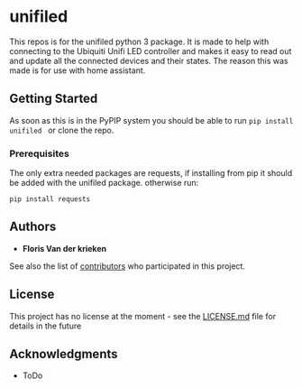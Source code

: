 # unifiled

This repos is for the unifiled python 3 package. It is made to help with connecting to the Ubiquiti Unifi LED controller and makes it easy to read out and update all the connected devices and their states. The reason this was made is for use with home assistant.

## Getting Started

As soon as this is in the PyPIP system you should be able to run ```pip install unifiled ``` or clone the repo.

### Prerequisites

The only extra needed packages are requests, if installing from pip it should be added with the unifiled package. otherwise run:

```
pip install requests
```

## Authors

* **Floris Van der krieken**

See also the list of [contributors](https://github.com/your/project/contributors) who participated in this project.

## License

This project has no license at the moment - see the [LICENSE.md](LICENSE.md) file for details in the future

## Acknowledgments

* ToDo
